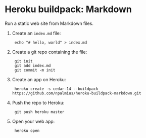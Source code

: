 Heroku buildpack: Markdown
==========================

Run a static web site from Markdown files.

1. Create an `index.md` file:

        echo "# hello, world" > index.md

2. Create a git repo containing the file:

        git init
        git add index.md
        git commit -m init

3. Create an app on Heroku:

        heroku create -s cedar-14 --buildpack https://github.com/npalmius/heroku-buildpack-markdown.git

4. Push the repo to Heroku:

        git push heroku master

5. Open your web app:

        heroku open

